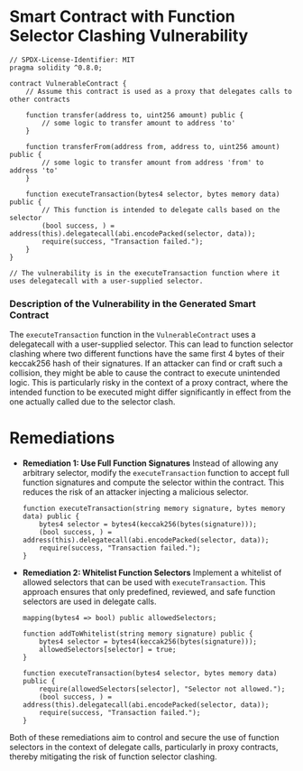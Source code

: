 # Smart Contract with Function Selector Clashing Vulnerability

```solidity
// SPDX-License-Identifier: MIT
pragma solidity ^0.8.0;

contract VulnerableContract {
    // Assume this contract is used as a proxy that delegates calls to other contracts

    function transfer(address to, uint256 amount) public {
        // some logic to transfer amount to address 'to'
    }

    function transferFrom(address from, address to, uint256 amount) public {
        // some logic to transfer amount from address 'from' to address 'to'
    }

    function executeTransaction(bytes4 selector, bytes memory data) public {
        // This function is intended to delegate calls based on the selector
        (bool success, ) = address(this).delegatecall(abi.encodePacked(selector, data));
        require(success, "Transaction failed.");
    }
}

// The vulnerability is in the executeTransaction function where it uses delegatecall with a user-supplied selector.
```

### Description of the Vulnerability in the Generated Smart Contract
The `executeTransaction` function in the `VulnerableContract` uses a delegatecall with a user-supplied selector. This can lead to function selector clashing where two different functions have the same first 4 bytes of their keccak256 hash of their signatures. If an attacker can find or craft such a collision, they might be able to cause the contract to execute unintended logic. This is particularly risky in the context of a proxy contract, where the intended function to be executed might differ significantly in effect from the one actually called due to the selector clash.

# Remediations

- **Remediation 1: Use Full Function Signatures**
  Instead of allowing any arbitrary selector, modify the `executeTransaction` function to accept full function signatures and compute the selector within the contract. This reduces the risk of an attacker injecting a malicious selector.

  ```solidity
  function executeTransaction(string memory signature, bytes memory data) public {
      bytes4 selector = bytes4(keccak256(bytes(signature)));
      (bool success, ) = address(this).delegatecall(abi.encodePacked(selector, data));
      require(success, "Transaction failed.");
  }
  ```

- **Remediation 2: Whitelist Function Selectors**
  Implement a whitelist of allowed selectors that can be used with `executeTransaction`. This approach ensures that only predefined, reviewed, and safe function selectors are used in delegate calls.

  ```solidity
  mapping(bytes4 => bool) public allowedSelectors;

  function addToWhitelist(string memory signature) public {
      bytes4 selector = bytes4(keccak256(bytes(signature)));
      allowedSelectors[selector] = true;
  }

  function executeTransaction(bytes4 selector, bytes memory data) public {
      require(allowedSelectors[selector], "Selector not allowed.");
      (bool success, ) = address(this).delegatecall(abi.encodePacked(selector, data));
      require(success, "Transaction failed.");
  }
  ```

Both of these remediations aim to control and secure the use of function selectors in the context of delegate calls, particularly in proxy contracts, thereby mitigating the risk of function selector clashing.